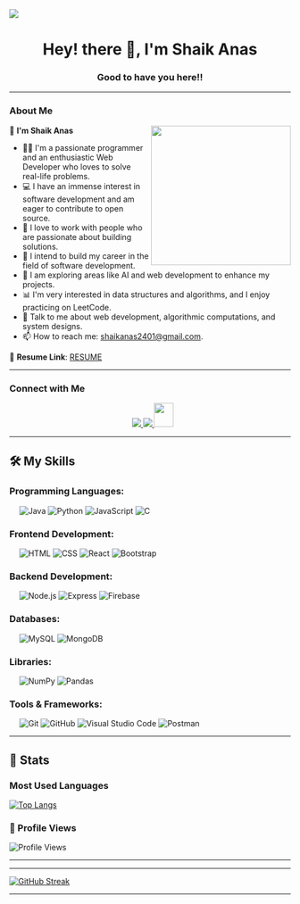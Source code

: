 <!-- Horizontal divider (gradient) -->
<img src="https://user-images.githubusercontent.com/73097560/115834477-dbab4500-a447-11eb-908a-139a6edaec5c.gif">

<!-- h1 without bottom border -->
<div id="user-content-toc">
  <h1 align="center">Hey! there 👋, I'm Shaik Anas</h1>
  <h3 align="center">Good to have you here!!</h3>
</div>

---

### About Me

<picture>
  <img align="right" src="https://github.com/7oSkaaa/7oSkaaa/blob/main/Images/Right_Side.gif?raw=true" width="250px">
</picture>

👋 **I'm Shaik Anas**  
- 👨‍💻 I'm a passionate programmer and an enthusiastic Web Developer who loves to solve real-life problems.  
- 💻 I have an immense interest in software development and am eager to contribute to open source.  
- 🤝 I love to work with people who are passionate about building solutions.  
- 🎯 I intend to build my career in the field of software development.  
- 🌱 I am exploring areas like AI and web development to enhance my projects.  
- 📊 I'm very interested in data structures and algorithms, and I enjoy practicing on LeetCode.  
- 🤝 Talk to me about web development, algorithmic computations, and system designs.  
- 📫 How to reach me: [shaikanas2401@gmail.com](mailto:shaikanas2401@gmail.com).  

🔭 **Resume Link**: [RESUME](https://drive.google.com/file/d/17N3GnvYUsrmqvus8ezpO3FTrkcdumPu5/view?usp=drive_link)

---

### Connect with Me

<p align="center">
  <a href="https://linkedin.com/in/shaikanas2401" target="_blank">
    <img src="https://img.icons8.com/color/48/000000/linkedin.png" style="margin-left: 10px;" />
  </a>
  <a href="https://github.com/Shaikana87" target="_blank">
    <img src="https://img.icons8.com/color/48/000000/github.png" />
  </a>
  <a href="mailto:shaikanas2401@gmail.com" target="_blank">
    <img src="https://img.icons8.com/color/48/000000/gmail-new.png" style="width: 35px; height: 43px;" />
  </a>
</p>

---

## 🛠️ My Skills

### Programming Languages:
&emsp;
<img src="https://img.icons8.com/color/48/000000/java-coffee-cup-logo.png" alt="Java" />
<img src="https://img.icons8.com/color/48/000000/python.png" alt="Python" />
<img src="https://img.icons8.com/color/48/000000/javascript.png" alt="JavaScript" />
<img src="https://img.icons8.com/color/48/000000/c-programming.png" alt="C" />

### Frontend Development:
&emsp;
<img src="https://img.icons8.com/color/48/000000/html-5.png" alt="HTML" />
<img src="https://img.icons8.com/color/48/000000/css3.png" alt="CSS" />
<img src="https://img.icons8.com/color/48/000000/react-native.png" alt="React" />
<img src="https://img.icons8.com/color/48/000000/bootstrap.png" alt="Bootstrap" />

### Backend Development:
&emsp;
<img src="https://img.icons8.com/color/48/000000/nodejs.png" alt="Node.js" />
<img src="https://img.icons8.com/color/48/000000/express.png" alt="Express" />
<img src="https://img.icons8.com/color/48/000000/firebase.png" alt="Firebase" />

### Databases:
&emsp;
<img src="https://img.icons8.com/color/48/000000/mysql.png" alt="MySQL" />
<img src="https://img.icons8.com/color/48/000000/mongodb.png" alt="MongoDB" />

### Libraries:
&emsp;
<img src="https://img.icons8.com/color/48/000000/numpy.png" alt="NumPy" />
<img src="https://img.icons8.com/color/48/000000/pandas.png" alt="Pandas" />

### Tools & Frameworks:
&emsp;
<img src="https://img.icons8.com/color/48/000000/git.png" alt="Git" />
<img src="https://img.icons8.com/color/48/000000/github.png" alt="GitHub" />
<img src="https://img.icons8.com/color/48/000000/visual-studio-code-2019.png" alt="Visual Studio Code" />
<img src="https://img.icons8.com/color/48/000000/postman.png" alt="Postman" />

---

## 📶 Stats

### Most Used Languages
[![Top Langs](https://github-readme-stats.vercel.app/api/top-langs/?username=ShaikAnas9&theme=dark&layout=compact&hide_border=true&card_width=400)](https://github.com/anuraghazra/github-readme-stats)

### 🌱 Profile Views
![Profile Views](https://profile-counter.glitch.me/ShaikAnas9/count.svg)

---

<hr>

<!--  CONTRIBUTION AND STREAK BLOCK -->
[![GitHub Streak](https://github-readme-streak-stats.herokuapp.com/?user=ShaikAnas9&currStreakNum=2FD3EB&fire=pink&sideLabels=F00&theme=nightowl)](https://git.io/streak-stats)

---
